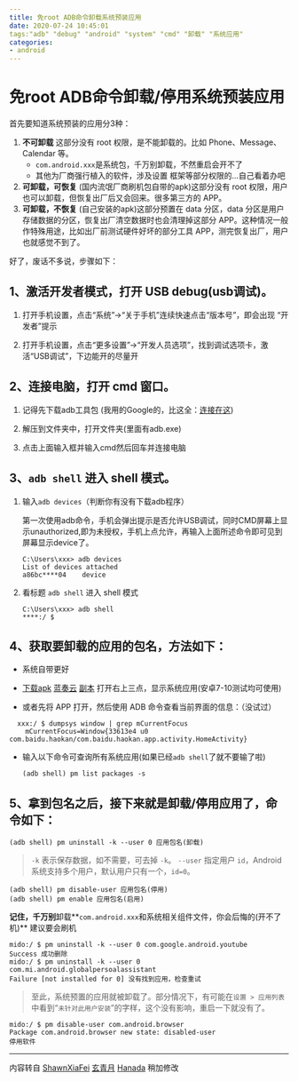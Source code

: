```yaml
---
title: 免root ADB命令卸载系统预装应用
date: 2020-07-24 10:45:01
tags:"adb" "debug" "android" "system" "cmd" "卸载" "系统应用"
categories: 
- android
---
```


# 免root ADB命令卸载/停用系统预装应用

首先要知道系统预装的应用分3种：

1. **不可卸载**
    这部分没有 root 权限，是不能卸载的。比如 Phone、Message、Calendar 等。
    - `com.android.xxx`是系统包，千万别卸载，不然重启会开不了
    - 其他为厂商强行植入的软件，涉及设置 框架等部分权限的...自己看着办吧
2. **可卸载，可恢复**
    (国内流氓厂商刷机包自带的apk)这部分没有 root 权限，用户也可以卸载，但恢复出厂后又会回来。很多第三方的 APP。
3. **可卸载，不恢复**
    (自己安装的apk)这部分预置在 data 分区，data 分区是用户存储数据的分区，恢复出厂清空数据时也会清理掉这部分 APP。这种情况一般作特殊用途，比如出厂前测试硬件好坏的部分工具 APP，测完恢复出厂，用户也就感觉不到了。

好了，废话不多说，步骤如下：

## 1、激活开发者模式，打开 USB debug(usb调试)。

1. 打开手机设置，点击“系统”->“关于手机”连续快速点击“版本号”，即会出现 “开发者”提示

2. 打开手机设置，点击“更多设置”->“开发人员选项”，找到调试选项卡，激活“USB调试”，下边能开的尽量开

## 2、连接电脑，打开 cmd 窗口。

1. 记得先下载adb工具包 (我用的Google的，比这全：[连接在这](https://dl.google.com/android/repository/platform-tools-latest-windows.zip))

2. 解压到文件夹中，打开文件夹(里面有adb.exe)

3. 点击上面输入框并输入cmd然后回车并连接电脑

## 3、`adb shell` 进入 shell 模式。

1. 输入`adb devices`（判断你有没有下载adb程序）

   第一次使用adb命令，手机会弹出提示是否允许USB调试，同时CMD屏幕上显示unauthorized,即为未授权，手机上点允许，再输入上面所述命令即可见到屏幕显示device了。
   
   ~~~cmd&PowerShell
   C:\Users\xxx> adb devices
   List of devices attached
   a86bc****04    device
	~~~
	


2. 看标题 `adb shell` 进入 shell 模式
   ```cmd&PowerShell
   C:\Users\xxx> adb shell
   ****:/ $
   ```

## 4、获取要卸载的应用的包名，方法如下：

- 系统自带更好

- [下载apk](https://go.zzzzx.ml/0:/tools/android/APK%E6%8F%90%E5%8F%96%E5%99%A8_DZH-1.1.1.apk)  [蓝奏云](https://zig.lanzoux.com/imlztex9v1i) [副本](https://p.zzza.ml/imlztex9v1i) 打开右上三点，显示系统应用(安卓7-10测试均可使用)

- 或者先将 APP 打开，然后使用 ADB 命令查看当前界面的信息：（没试过）

```cmd&PowerShell
  xxx:/ $ dumpsys window | grep mCurrentFocus
    mCurrentFocus=Window{33613e4 u0 com.baidu.haokan/com.baidu.haokan.app.activity.HomeActivity}
```

- 输入以下命令可查询所有系统应用(如果已经`adb shell`了就不要输了啦)

  ```
  (adb shell) pm list packages -s
  ```

##   5、拿到包名之后，接下来就是卸载/停用应用了，命令如下：

  ```
(adb shell) pm uninstall -k --user 0 应用包名(卸载)
  ```
> `-k` 表示保存数据，如不需要，可去掉 `-k`。
> `--user` 指定用户 `id`，Android 系统支持多个用户，默认用户只有一个，`id=0`。

```
(adb shell) pm disable-user 应用包名(停用)
(adb shell) pm enable 应用包名(启用)
```

**记住，千万别**卸载**`com.android.xxx`和系统相关组件文件，你会后悔的(开不了机)** 建议要会刷机

~~~cmd&PowerShell
mido:/ $ pm uninstall -k --user 0 com.google.android.youtube
Success 成功删除
mido:/ $ pm uninstall -k --user 0 com.mi.android.globalpersoalassistant
Failure [not installed for 0] 没有找到应用，检查重试
~~~

> 至此，系统预置的应用就被卸载了。部分情况下，有可能在`设置 > 应用列表`中看到“`未针对此用户安装`”的字样，这个没有影响，重启一下就没有了。


```
mido:/ $ pm disable-user com.android.browser
Package com.android.browser new state: disabled-user
停用软件
```


---

内容转自 [ShawnXiaFei](https://www.jianshu.com/p/e9434e7f86ea) [玄青月](https://zhuanlan.zhihu.com/p/107371855) [Hanada](https://hanada.info/4376.html) 稍加修改
